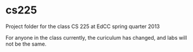 cs225
=====

Project folder for the class CS 225 at EdCC spring quarter 2013

For anyone in the class currently, the curiculum has changed, and labs will not be the same.
